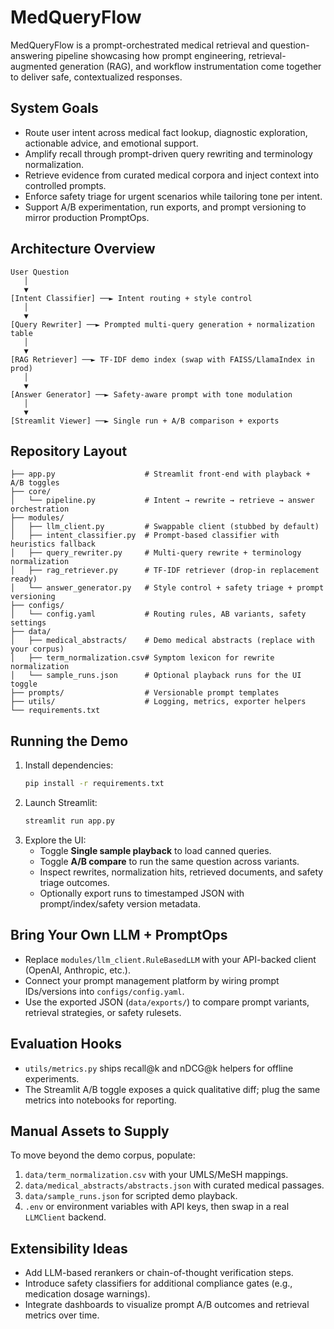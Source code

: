 # MedQueryFlow

MedQueryFlow is a prompt-orchestrated medical retrieval and question-answering pipeline
showcasing how prompt engineering, retrieval-augmented generation (RAG), and
workflow instrumentation come together to deliver safe, contextualized responses.

## System Goals
- Route user intent across medical fact lookup, diagnostic exploration, actionable advice, and emotional support.
- Amplify recall through prompt-driven query rewriting and terminology normalization.
- Retrieve evidence from curated medical corpora and inject context into controlled prompts.
- Enforce safety triage for urgent scenarios while tailoring tone per intent.
- Support A/B experimentation, run exports, and prompt versioning to mirror production PromptOps.

## Architecture Overview
```
User Question
   │
   ▼
[Intent Classifier] ──► Intent routing + style control
   │
   ▼
[Query Rewriter] ──► Prompted multi-query generation + normalization table
   │
   ▼
[RAG Retriever] ──► TF-IDF demo index (swap with FAISS/LlamaIndex in prod)
   │
   ▼
[Answer Generator] ──► Safety-aware prompt with tone modulation
   │
   ▼
[Streamlit Viewer] ──► Single run + A/B comparison + exports
```

## Repository Layout
```
├── app.py                    # Streamlit front-end with playback + A/B toggles
├── core/
│   └── pipeline.py           # Intent → rewrite → retrieve → answer orchestration
├── modules/
│   ├── llm_client.py         # Swappable client (stubbed by default)
│   ├── intent_classifier.py  # Prompt-based classifier with heuristics fallback
│   ├── query_rewriter.py     # Multi-query rewrite + terminology normalization
│   ├── rag_retriever.py      # TF-IDF retriever (drop-in replacement ready)
│   └── answer_generator.py   # Style control + safety triage + prompt versioning
├── configs/
│   └── config.yaml           # Routing rules, AB variants, safety settings
├── data/
│   ├── medical_abstracts/    # Demo medical abstracts (replace with your corpus)
│   ├── term_normalization.csv# Symptom lexicon for rewrite normalization
│   └── sample_runs.json      # Optional playback runs for the UI toggle
├── prompts/                  # Versionable prompt templates
├── utils/                    # Logging, metrics, exporter helpers
└── requirements.txt
```

## Running the Demo
1. Install dependencies:
   ```bash
   pip install -r requirements.txt
   ```
2. Launch Streamlit:
   ```bash
   streamlit run app.py
   ```
3. Explore the UI:
   - Toggle **Single sample playback** to load canned queries.
   - Toggle **A/B compare** to run the same question across variants.
   - Inspect rewrites, normalization hits, retrieved documents, and safety triage outcomes.
   - Optionally export runs to timestamped JSON with prompt/index/safety version metadata.

## Bring Your Own LLM + PromptOps
- Replace `modules/llm_client.RuleBasedLLM` with your API-backed client (OpenAI, Anthropic, etc.).
- Connect your prompt management platform by wiring prompt IDs/versions into `configs/config.yaml`.
- Use the exported JSON (`data/exports/`) to compare prompt variants, retrieval strategies, or safety rulesets.

## Evaluation Hooks
- `utils/metrics.py` ships recall@k and nDCG@k helpers for offline experiments.
- The Streamlit A/B toggle exposes a quick qualitative diff; plug the same metrics into notebooks for reporting.

## Manual Assets to Supply
To move beyond the demo corpus, populate:
1. `data/term_normalization.csv` with your UMLS/MeSH mappings.
2. `data/medical_abstracts/abstracts.json` with curated medical passages.
3. `data/sample_runs.json` for scripted demo playback.
4. `.env` or environment variables with API keys, then swap in a real `LLMClient` backend.

## Extensibility Ideas
- Add LLM-based rerankers or chain-of-thought verification steps.
- Introduce safety classifiers for additional compliance gates (e.g., medication dosage warnings).
- Integrate dashboards to visualize prompt A/B outcomes and retrieval metrics over time.

